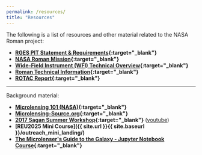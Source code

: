```yaml
---
permalink: /resources/
title: "Resources"
---
```


The following is a list of resources and other material related to the NASA Roman project:
 

* **[RGES PIT Statement & Requirements](https://roman.gsfc.nasa.gov/science/Roman_teamlist_pit.html#gau){:target="_blank"}**
&nbsp;  
* **[NASA Roman Mission](https://roman.gsfc.nasa.gov/){:target="_blank"}**
&nbsp;  
* **[Wide-Field Instrument (WFI) Technical Overview](https://roman.gsfc.nasa.gov/science/WFI_technical.html){:target="_blank"}**
&nbsp;
* **[Roman Technical Information](https://github.com/RomanSpaceTelescope/roman-technical-information.git){:target="_blank"}**
&nbsp;
* **[ROTAC Report](https://arxiv.org/abs/2505.10574){:target="_blank"}**
&nbsp;

-------------
Background material:

* **[Microlensing 101 (NASA)](https://science.nasa.gov/mission/roman-space-telescope/microlensing/){:target="_blank"}**
&nbsp;  
* **[Microlensing-Source.org](https://www.microlensing-source.org/){:target="_blank"}**  
* **[2017 Sagan Summer Workshop](http://nexsci.caltech.edu/workshop/2017/){:target="_blank"}** ([youtube]((https://www.youtube.com/watch?v=QPfKucBb9B8&list=PLIbTYGsIVYthWRS14eCEK8SK9IOTcaYsf){:target="_blank"})) &nbsp;  
* **[REU2025 Mini Course]({{ site.url }}{{ site.baseurl }}/outreach_mini_landing/)** &nbsp;  
* **[The Microlenser's Guide to the Galaxy - Jupyter Notebook Course](https://github.com/AmberLee2427/TheMicrolensersGuideToTheGalaxy.git){:target="_blank"}** &nbsp;
